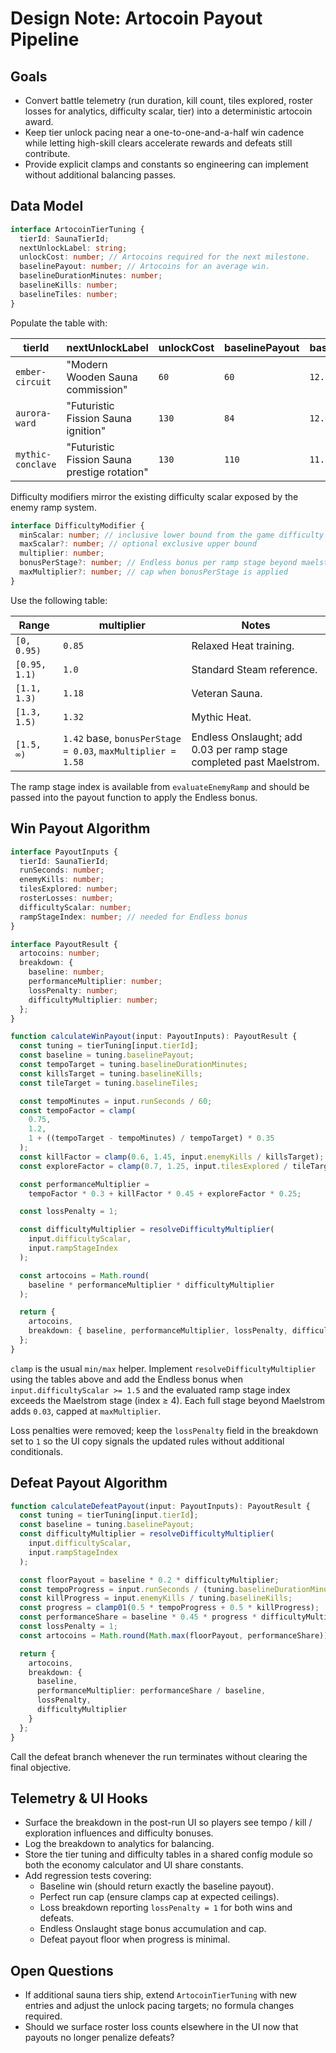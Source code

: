 # Design Note: Artocoin Payout Pipeline

## Goals
- Convert battle telemetry (run duration, kill count, tiles explored, roster
  losses for analytics, difficulty scalar, tier) into a deterministic artocoin
  award.
- Keep tier unlock pacing near a one-to-one-and-a-half win cadence while letting high-skill clears
  accelerate rewards and defeats still contribute.
- Provide explicit clamps and constants so engineering can implement without
  additional balancing passes.

## Data Model
```ts
interface ArtocoinTierTuning {
  tierId: SaunaTierId;
  nextUnlockLabel: string;
  unlockCost: number; // Artocoins required for the next milestone.
  baselinePayout: number; // Artocoins for an average win.
  baselineDurationMinutes: number;
  baselineKills: number;
  baselineTiles: number;
}
```

Populate the table with:

| tierId | nextUnlockLabel | unlockCost | baselinePayout | baselineDurationMinutes | baselineKills | baselineTiles |
| --- | --- | --- | --- | --- | --- | --- |
| `ember-circuit` | "Modern Wooden Sauna commission" | `60` | `60` | `12.5` | `150` | `85` |
| `aurora-ward` | "Futuristic Fission Sauna ignition" | `130` | `84` | `12.0` | `190` | `100` |
| `mythic-conclave` | "Futuristic Fission Sauna prestige rotation" | `130` | `110` | `11.5` | `230` | `115` |

Difficulty modifiers mirror the existing difficulty scalar exposed by the enemy
ramp system.

```ts
interface DifficultyModifier {
  minScalar: number; // inclusive lower bound from the game difficulty value
  maxScalar?: number; // optional exclusive upper bound
  multiplier: number;
  bonusPerStage?: number; // Endless bonus per ramp stage beyond maelstrom
  maxMultiplier?: number; // cap when bonusPerStage is applied
}
```

Use the following table:

| Range | multiplier | Notes |
| --- | --- | --- |
| `[0, 0.95)` | `0.85` | Relaxed Heat training. |
| `[0.95, 1.1)` | `1.0` | Standard Steam reference. |
| `[1.1, 1.3)` | `1.18` | Veteran Sauna. |
| `[1.3, 1.5)` | `1.32` | Mythic Heat. |
| `[1.5, ∞)` | `1.42` base, `bonusPerStage = 0.03`, `maxMultiplier = 1.58` | Endless Onslaught; add 0.03 per ramp stage completed past Maelstrom. |

The ramp stage index is available from `evaluateEnemyRamp` and should be passed
into the payout function to apply the Endless bonus.

## Win Payout Algorithm
```ts
interface PayoutInputs {
  tierId: SaunaTierId;
  runSeconds: number;
  enemyKills: number;
  tilesExplored: number;
  rosterLosses: number;
  difficultyScalar: number;
  rampStageIndex: number; // needed for Endless bonus
}

interface PayoutResult {
  artocoins: number;
  breakdown: {
    baseline: number;
    performanceMultiplier: number;
    lossPenalty: number;
    difficultyMultiplier: number;
  };
}

function calculateWinPayout(input: PayoutInputs): PayoutResult {
  const tuning = tierTuning[input.tierId];
  const baseline = tuning.baselinePayout;
  const tempoTarget = tuning.baselineDurationMinutes;
  const killsTarget = tuning.baselineKills;
  const tileTarget = tuning.baselineTiles;

  const tempoMinutes = input.runSeconds / 60;
  const tempoFactor = clamp(
    0.75,
    1.2,
    1 + ((tempoTarget - tempoMinutes) / tempoTarget) * 0.35
  );
  const killFactor = clamp(0.6, 1.45, input.enemyKills / killsTarget);
  const exploreFactor = clamp(0.7, 1.25, input.tilesExplored / tileTarget);

  const performanceMultiplier =
    tempoFactor * 0.3 + killFactor * 0.45 + exploreFactor * 0.25;

  const lossPenalty = 1;

  const difficultyMultiplier = resolveDifficultyMultiplier(
    input.difficultyScalar,
    input.rampStageIndex
  );

  const artocoins = Math.round(
    baseline * performanceMultiplier * difficultyMultiplier
  );

  return {
    artocoins,
    breakdown: { baseline, performanceMultiplier, lossPenalty, difficultyMultiplier }
  };
}
```

`clamp` is the usual `min/max` helper. Implement `resolveDifficultyMultiplier`
using the tables above and add the Endless bonus when
`input.difficultyScalar >= 1.5` and the evaluated ramp stage index exceeds the
Maelstrom stage (index ≥ 4). Each full stage beyond Maelstrom adds `0.03`, capped
at `maxMultiplier`.

Loss penalties were removed; keep the `lossPenalty` field in the breakdown set to
`1` so the UI copy signals the updated rules without additional conditionals.

## Defeat Payout Algorithm
```ts
function calculateDefeatPayout(input: PayoutInputs): PayoutResult {
  const tuning = tierTuning[input.tierId];
  const baseline = tuning.baselinePayout;
  const difficultyMultiplier = resolveDifficultyMultiplier(
    input.difficultyScalar,
    input.rampStageIndex
  );

  const floorPayout = baseline * 0.2 * difficultyMultiplier;
  const tempoProgress = input.runSeconds / (tuning.baselineDurationMinutes * 60);
  const killProgress = input.enemyKills / tuning.baselineKills;
  const progress = clamp01(0.5 * tempoProgress + 0.5 * killProgress);
  const performanceShare = baseline * 0.45 * progress * difficultyMultiplier;
  const lossPenalty = 1;
  const artocoins = Math.round(Math.max(floorPayout, performanceShare));

  return {
    artocoins,
    breakdown: {
      baseline,
      performanceMultiplier: performanceShare / baseline,
      lossPenalty,
      difficultyMultiplier
    }
  };
}
```

Call the defeat branch whenever the run terminates without clearing the final
objective.

## Telemetry & UI Hooks
- Surface the breakdown in the post-run UI so players see tempo / kill /
  exploration influences and difficulty bonuses.
- Log the breakdown to analytics for balancing.
- Store the tier tuning and difficulty tables in a shared config module so both
  the economy calculator and UI share constants.
- Add regression tests covering:
  - Baseline win (should return exactly the baseline payout).
  - Perfect run cap (ensure clamps cap at expected ceilings).
  - Loss breakdown reporting `lossPenalty = 1` for both wins and defeats.
  - Endless Onslaught stage bonus accumulation and cap.
  - Defeat payout floor when progress is minimal.

## Open Questions
- If additional sauna tiers ship, extend `ArtocoinTierTuning` with new entries
  and adjust the unlock pacing targets; no formula changes required.
- Should we surface roster loss counts elsewhere in the UI now that payouts no
  longer penalize defeats?
